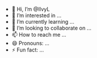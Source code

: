 - 👋 Hi, I’m @IlvyL
- 👀 I’m interested in ...
- 🌱 I’m currently learning ...
- 💞️ I’m looking to collaborate on ...
- 📫 How to reach me ...
- 😄 Pronouns: ...
- ⚡ Fun fact: ...

<!---
IlvyL/IlvyL is a ✨ special ✨ repository because its `README.md` (this file) appears on your GitHub profile.
You can click the Preview link to take a look at your changes.
--->
